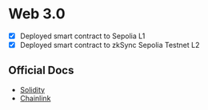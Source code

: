 # Web 3.0
- [x] Deployed smart contract to Sepolia L1
- [x] Deployed smart contract to zkSync Sepolia Testnet L2

## Official Docs

- [Solidity](https://docs.soliditylang.org/en/v0.8.26/)
- [Chainlink](https://docs.chain.link/data-feeds/getting-started)
